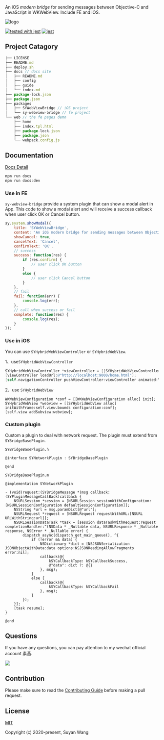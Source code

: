 
An iOS *modern bridge* for sending messages between Objective-C and JavaScript in WKWebView. Include FE and iOS.

![logo](https://s1.ax1x.com/2020/10/10/06u4dP.png)

[![tested with jest](https://img.shields.io/badge/tested_with-jest-99424f.svg)](https://github.com/facebook/jest)
[![jest](https://jestjs.io/img/jest-badge.svg)](https://github.com/facebook/jest)

## Project Catagory

```js
├── LICENSE
├── README.md
├── deploy.sh
├── docs // docs site
│   ├── README.md
│   ├── config
│   ├── guide
│   └── index.md
├── package-lock.json
├── package.json
├── packages
│   ├── SYWebViewBridge // iOS project
│   └── sy-webview-bridge // fe project
└── web // the fe pages demo
    ├── home
    ├── index.tpl.html
    ├── package-lock.json
    ├── package.json
    └── webpack.config.js
```

## Documentation

[Docs Detail](https://lefex.github.io/SYWebViewBridge/)

```js
npm run docs
npm run docs:dev
```

### Use in FE

`sy-webview-bridge` provide a system plugin that can show a modal alert in App. This code to show a modal alert and will receive a success callback when user click OK or Cancel button.

```js
sy.system.showModal({
    title: 'SYWebViewBridge',
    content: 'An iOS modern bridge for sending messages between Objective-C and JavaScript in WKWebView.',
    showCancel: true,
    cancelText: 'Cancel',
    confirmText: 'OK',
    // success
    success: function(res) {
        if (res.confirm) {
            // user click OK button
        }
        else {
            // user click Cancel button
        }
    },
    // fail
    fail: function(err) {
        console.log(err);
    },
    // call when success or fail
    complete: function(res) {
        console.log(res);
    }
});
```

### Use in iOS
You can use `SYHybridWebViewController` or `SYHybridWebView`.

1、use`SYHybridWebViewController` 

```objective-c
SYHybridWebViewController *viewController = [[SYHybridWebViewController alloc] init];
[viewController loadUrl:@"http://localhost:9000/home.html"];
[self.navigationController pushViewController:viewController animated:YES];
```

2、use `SYHybridWebView`

```objc
WKWebViewConfiguration *conf = [[WKWebViewConfiguration alloc] init];
SYHybridWebView *webview = [[SYHybridWebView alloc] initWithFrame:self.view.bounds configuration:conf];
[self.view addSubview:webview];
```

### Custom plugin

Custom a plugin to deal with network request. The plugin must extend from `SYBridgeBasePlugin`.

`SYBridgeBasePlugin.h`

```objc
@interface SYNetworkPlugin : SYBridgeBasePlugin

@end
```

`SYBridgeBasePlugin.m`

```objc
@implementation SYNetworkPlugin

- (void)request:(SYBridgeMessage *)msg callback:(SYPluginMessageCallBack)callback {
    NSURLSession *session = [NSURLSession sessionWithConfiguration:[NSURLSessionConfiguration defaultSessionConfiguration]];
    NSString *url = msg.paramDict[@"url"];
    NSURLRequest *request = [NSURLRequest requestWithURL:[NSURL URLWithString:url]];
    NSURLSessionDataTask *task = [session dataTaskWithRequest:request completionHandler:^(NSData * _Nullable data, NSURLResponse * _Nullable response, NSError * _Nullable error) {
        dispatch_async(dispatch_get_main_queue(), ^{
            if (!error && data) {
                NSDictionary *dict = [NSJSONSerialization JSONObjectWithData:data options:NSJSONReadingAllowFragments error:nil];
                callback(@{
                    kSYCallbackType: kSYCallbackSuccess,
                    @"data": dict ?: @{}
                }, msg);
            }
            else {
                callback(@{
                    kSYCallbackType: kSYCallbackFail
                }, msg);
            }
        });
    }];
    [task resume];
}

@end
```


## Questions

If you have any questions, you can pay attention to my wechat official account 素燕. 

![](https://s1.ax1x.com/2020/10/10/06VvOx.png)

## Contribution

Please make sure to read the [Contributing Guide](https://github.com/lefex/SYWebViewBridge/blob/master/.github/contributing.md) before making a pull request.

## License

[MIT](http://opensource.org/licenses/MIT)

Copyright (c) 2020-present, Suyan Wang

